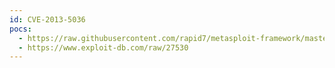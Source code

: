 ```yaml
---
id: CVE-2013-5036
pocs:
  - https://raw.githubusercontent.com/rapid7/metasploit-framework/master/modules/exploits/unix/webapp/squash_yaml_exec.rb
  - https://www.exploit-db.com/raw/27530
---
```

